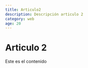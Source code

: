 ```yaml
---
title: Articulo2
description: Descripción articulo 2
category: web
age: 20
---
```


# Articulo 2
Este es el contenido